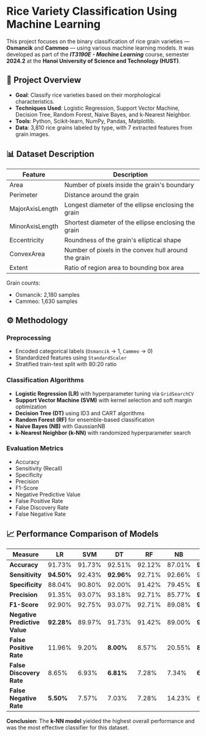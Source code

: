 # Rice Variety Classification Using Machine Learning

This project focuses on the binary classification of rice grain varieties — **Osmancik** and **Cammeo** — using various machine learning models. It was developed as part of the ***IT3190E - Machine Learning*** course, semester **2024.2** at the **Hanoi University of Science and Technology (HUST)**.

## 📁 Project Overview

- **Goal**: Classify rice varieties based on their morphological characteristics.
- **Techniques Used**: Logistic Regression, Support Vector Machine, Decision Tree, Random Forest, Naive Bayes, and k-Nearest Neighbor.
- **Tools**: Python, Scikit-learn, NumPy, Pandas, Matplotlib.
- **Data**: 3,810 rice grains labeled by type, with 7 extracted features from grain images.

## 📊 Dataset Description

| Feature             | Description                                                                 |
|---------------------|-----------------------------------------------------------------------------|
| Area                | Number of pixels inside the grain's boundary                                |
| Perimeter           | Distance around the grain                                                   |
| MajorAxisLength     | Longest diameter of the ellipse enclosing the grain                         |
| MinorAxisLength     | Shortest diameter of the ellipse enclosing the grain                        |
| Eccentricity        | Roundness of the grain's elliptical shape                                   |
| ConvexArea          | Number of pixels in the convex hull around the grain                        |
| Extent              | Ratio of region area to bounding box area                                   |

Grain counts:

- Osmancik: 2,180 samples
- Cammeo: 1,630 samples

## ⚙️ Methodology

### Preprocessing
- Encoded categorical labels (`Osmancik` → 1, `Cammeo` → 0)
- Standardized features using `StandardScaler`
- Stratified train-test split with 80:20 ratio

### Classification Algorithms
- **Logistic Regression (LR)** with hyperparameter tuning via `GridSearchCV`
- **Support Vector Machine (SVM)** with kernel selection and soft margin optimization
- **Decision Tree (DT)** using ID3 and CART algorithms
- **Random Forest (RF)** for ensemble-based classification
- **Naive Bayes (NB)** with GaussianNB
- **k-Nearest Neighbor (k-NN)** with randomized hyperparameter search

### Evaluation Metrics
- Accuracy
- Sensitivity (Recall)
- Specificity
- Precision
- F1-Score
- Negative Predictive Value
- False Positive Rate
- False Discovery Rate
- False Negative Rate

## 📈 Performance Comparison of Models

| **Measure**                | **LR**  | **SVM** | **DT**  | **RF**  | **NB**  | **k-NN** |
|----------------------------|---------|---------|---------|---------|---------|----------|
| **Accuracy**               | 91.73%  | 91.73%  | 92.51%  | 92.12%  | 87.01%  | **92.91%** |
| **Sensitivity**            | **94.50%**  | 92.43%  | **92.96%**  | 92.71%  | 92.66%  | 93.66% |
| **Specificity**            | 88.04%  | 90.80%  | 92.00%  | 91.42%  | 79.45%  | **91.96%** |
| **Precision**              | 91.35%  | 93.07%  | 93.18%  | 92.71%  | 85.77%  | **93.66%** |
| **F1-Score**               | 92.90%  | 92.75%  | 93.07%  | 92.71%  | 89.08%  | **93.66%** |
| **Negative Predictive Value** | **92.28%**  | 89.97%  | 91.73%  | 91.42%  | 89.00%  | **91.96%** |
| **False Positive Rate**    | 11.96%  | 9.20%   | **8.00%**   | 8.57%   | 20.55%  | **8.04%**  |
| **False Discovery Rate**   | 8.65%   | 6.93%   | **6.81%**   | 7.28%   | 7.34%   | **6.34%**  |
| **False Negative Rate**    | **5.50%**   | 7.57%   | 7.03%   | 7.28%   | 14.23%  | 6.34%   |


**Conclusion**: The **k-NN model** yielded the highest overall performance and was the most effective classifier for this dataset.
